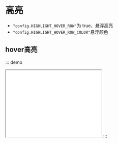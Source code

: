 # 高亮
-  `"config.HIGHLIGHT_HOVER_ROW"`为 true，悬浮高亮
-  `"config.HIGHLIGHT_HOVER_ROW_COLOR"`悬浮颜色
  
## hover高亮

::: demo
<iframe src="/highlight/base.html" style="min-height:210px"></iframe>
:::